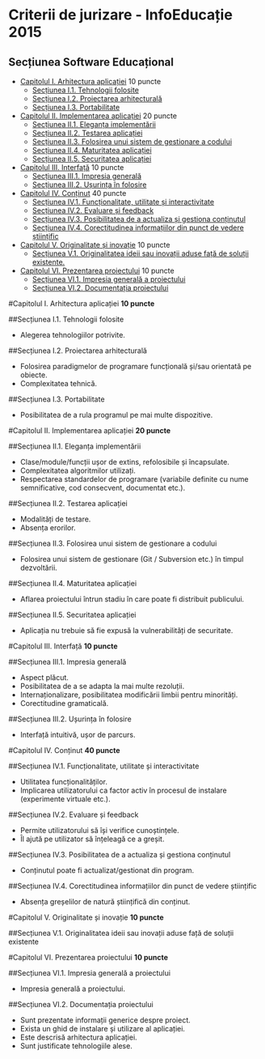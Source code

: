 Criterii de jurizare - InfoEducație 2015
===============================
Secțiunea Software Educațional
--------------------

- [Capitolul I. Arhitectura aplicației](#capitolul-i-arhitectura-aplicației-10-puncte) 10 puncte
    - [Secțiunea I.1. Tehnologii folosite](#secțiunea-i1-tehnologii-folosite)
    - [Secțiunea I.2. Proiectarea arhitecturală](#secțiunea-i2-proiectarea-arhitecturală)
    - [Secțiunea I.3. Portabilitate](#secțiunea-i3-portabilitate)
- [Capitolul II. Implementarea aplicației](#capitolul-ii-implementarea-aplicației-20-puncte) 20 puncte
    - [Secțiunea II.1. Eleganța implementării](#secțiunea-ii1-eleganța-implementării)
    - [Secțiunea II.2. Testarea aplicației](#secțiunea-ii2-testarea-aplicației)
    - [Secțiunea II.3. Folosirea unui sistem de gestionare a codului](#secțiunea-ii3-folosirea-unui-sistem-de-gestionare-a-codului)
    - [Secțiunea II.4. Maturitatea aplicației](#secțiunea-ii4-maturitatea-aplicației)
    - [Secțiunea II.5. Securitatea aplicației](#secțiunea-ii5-securitatea-aplicației)
- [Capitolul III. Interfață](#capitolul-iii-interfață-10-puncte) 10 puncte
    - [Secțiunea III.1. Impresia generală](#secțiunea-iii1-impresia-generală)
    - [Secțiunea III.2. Ușurința în folosire](#secțiunea-iii2-ușurința-în-folosire)
- [Capitolul IV. Conținut](#capitolul-iv-conținut-40-puncte) 40 puncte
    - [Secțiunea IV.1. Funcționalitate, utilitate și interactivitate](#secțiunea-iv1-funcționalitate-utilitate-și-interactivitate)
    - [Secțiunea IV.2. Evaluare și feedback](#secțiunea-iv2-evaluare-și-feedback)
    - [Secțiunea IV.3. Posibilitatea de a actualiza și gestiona conținutul](#secțiunea-iv3-posibilitatea-de-a-actualiza-și-gestiona-conținutul)
    - [Secțiunea IV.4. Corectitudinea informațiilor din punct de vedere științific](#secțiunea-iv4-corectitudinea-informațiilor-din-punct-de-vedere-științific)
- [Capitolul V. Originalitate și inovație](#capitolul-v-originalitate-și-inovație-10-puncte) 10 puncte
    - [Secțiunea V.1. Originalitatea ideii sau inovații aduse față de soluții existente.](#secțiunea-v1-originalitatea-ideii-sau-inovații-aduse-față-de-soluții-existente)
- [Capitolul VI. Prezentarea proiectului](#capitolul-vi-prezentarea-proiectului-10-puncte) 10 puncte
    - [Secțiunea VI.1. Impresia generală a proiectului](#secțiunea-vi1-impresia-generală-a-proiectului)
    - [Secțiunea VI.2. Documentația proiectului](#secțiunea-vi2-documentația-proiectului)

#Capitolul I. Arhitectura aplicației **10 puncte**

##Secțiunea I.1. Tehnologii folosite

- Alegerea tehnologiilor potrivite.

##Secțiunea I.2. Proiectarea arhitecturală

- Folosirea paradigmelor de programare funcțională și/sau orientată pe obiecte.
- Complexitatea tehnică.

##Secțiunea I.3. Portabilitate

- Posibilitatea de a rula programul pe mai multe dispozitive.

#Capitolul II. Implementarea aplicației **20 puncte**

##Secțiunea II.1. Eleganța implementării

- Clase/module/funcții ușor de extins, refolosibile și încapsulate.
- Complexitatea algoritmilor utilizați.
- Respectarea standardelor de programare (variabile definite cu nume semnificative, cod consecvent, documentat etc.).

##Secțiunea II.2. Testarea aplicației

- Modalități de testare.
- Absența erorilor.

##Secțiunea II.3. Folosirea unui sistem de gestionare a codului

- Folosirea unui sistem de gestionare (Git / Subversion etc.) în timpul dezvoltării.

##Secțiunea II.4. Maturitatea aplicației

- Aflarea proiectului într­un stadiu în care poate fi distribuit publicului.

##Secțiunea II.5. Securitatea aplicației

- Aplicația nu trebuie să fie expusă la vulnerabilități de securitate.

#Capitolul III. Interfață **10 puncte**

##Secțiunea III.1. Impresia generală

- Aspect plăcut.
- Posibilitatea de a se adapta la mai multe rezoluții.
- Internaționalizare, posibilitatea modificării limbii pentru minorități.
- Corectitudine gramaticală.

##Secțiunea III.2. Ușurința în folosire

- Interfață intuitivă, ușor de parcurs.

#Capitolul IV. Conținut **40 puncte**

##Secțiunea IV.1. Funcționalitate, utilitate și interactivitate

- Utilitatea funcționalităților.
- Implicarea utilizatorului ca factor activ în procesul de instalare (experimente virtuale etc.).

##Secțiunea IV.2. Evaluare și feedback

- Permite utilizatorului să își verifice cunoștințele.
- Îl ajută pe utilizator să înțeleagă ce a greșit.

##Secțiunea IV.3. Posibilitatea de a actualiza și gestiona conținutul

- Conținutul poate fi actualizat/gestionat din program.

##Secțiunea IV.4. Corectitudinea informațiilor din punct de vedere științific

- Absența greșelilor de natură științifică din conținut.

#Capitolul V. Originalitate și inovație **10 puncte**

##Secțiunea V.1. Originalitatea ideii sau inovații aduse față de soluții existente

#Capitolul VI. Prezentarea proiectului **10 puncte**

##Secțiunea VI.1. Impresia generală a proiectului

- Impresia generală a proiectului.

##Secțiunea VI.2. Documentația proiectului

- Sunt prezentate informații generice despre proiect.
- Exista un ghid de instalare și utilizare al aplicației.
- Este descrisă arhitectura aplicației.
- Sunt justificate tehnologiile alese.